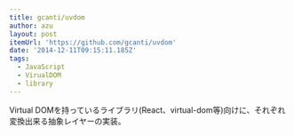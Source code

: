 ```yaml
---
title: gcanti/uvdom
author: azu
layout: post
itemUrl: 'https://github.com/gcanti/uvdom'
date: '2014-12-11T09:15:11.185Z'
tags:
  - JavaScript
  - VirualDOM
  - library
---
```

Virtual DOMを持っているライブラリ(React、virtual-dom等)向けに、それぞれ変換出来る抽象レイヤーの実装。

